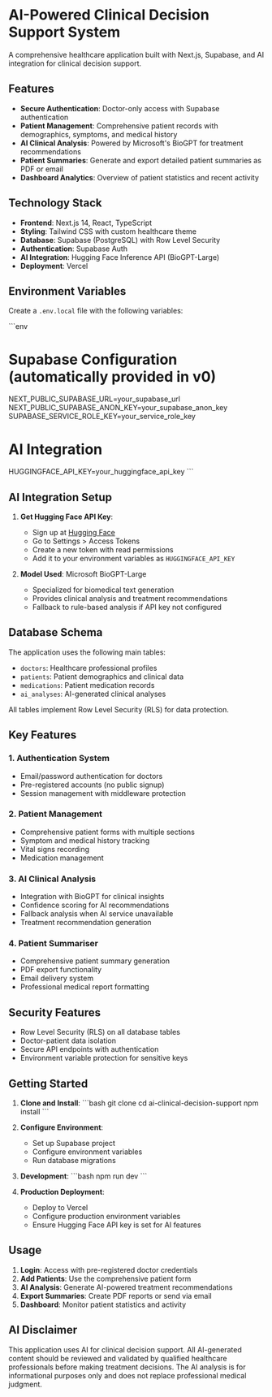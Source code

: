 # AI-Powered Clinical Decision Support System

A comprehensive healthcare application built with Next.js, Supabase, and AI integration for clinical decision support.

## Features

- **Secure Authentication**: Doctor-only access with Supabase authentication
- **Patient Management**: Comprehensive patient records with demographics, symptoms, and medical history
- **AI Clinical Analysis**: Powered by Microsoft's BioGPT for treatment recommendations
- **Patient Summaries**: Generate and export detailed patient summaries as PDF or email
- **Dashboard Analytics**: Overview of patient statistics and recent activity

## Technology Stack

- **Frontend**: Next.js 14, React, TypeScript
- **Styling**: Tailwind CSS with custom healthcare theme
- **Database**: Supabase (PostgreSQL) with Row Level Security
- **Authentication**: Supabase Auth
- **AI Integration**: Hugging Face Inference API (BioGPT-Large)
- **Deployment**: Vercel

## Environment Variables

Create a `.env.local` file with the following variables:

\`\`\`env
# Supabase Configuration (automatically provided in v0)
NEXT_PUBLIC_SUPABASE_URL=your_supabase_url
NEXT_PUBLIC_SUPABASE_ANON_KEY=your_supabase_anon_key
SUPABASE_SERVICE_ROLE_KEY=your_service_role_key

# AI Integration
HUGGINGFACE_API_KEY=your_huggingface_api_key
\`\`\`

## AI Integration Setup

1. **Get Hugging Face API Key**:
   - Sign up at [Hugging Face](https://huggingface.co/)
   - Go to Settings > Access Tokens
   - Create a new token with read permissions
   - Add it to your environment variables as `HUGGINGFACE_API_KEY`

2. **Model Used**: Microsoft BioGPT-Large
   - Specialized for biomedical text generation
   - Provides clinical analysis and treatment recommendations
   - Fallback to rule-based analysis if API key not configured

## Database Schema

The application uses the following main tables:

- `doctors`: Healthcare professional profiles
- `patients`: Patient demographics and clinical data
- `medications`: Patient medication records
- `ai_analyses`: AI-generated clinical analyses

All tables implement Row Level Security (RLS) for data protection.

## Key Features

### 1. Authentication System
- Email/password authentication for doctors
- Pre-registered accounts (no public signup)
- Session management with middleware protection

### 2. Patient Management
- Comprehensive patient forms with multiple sections
- Symptom and medical history tracking
- Vital signs recording
- Medication management

### 3. AI Clinical Analysis
- Integration with BioGPT for clinical insights
- Confidence scoring for AI recommendations
- Fallback analysis when AI service unavailable
- Treatment recommendation generation

### 4. Patient Summariser
- Comprehensive patient summary generation
- PDF export functionality
- Email delivery system
- Professional medical report formatting

## Security Features

- Row Level Security (RLS) on all database tables
- Doctor-patient data isolation
- Secure API endpoints with authentication
- Environment variable protection for sensitive keys

## Getting Started

1. **Clone and Install**:
   \`\`\`bash
   git clone <repository>
   cd ai-clinical-decision-support
   npm install
   \`\`\`

2. **Configure Environment**:
   - Set up Supabase project
   - Configure environment variables
   - Run database migrations

3. **Development**:
   \`\`\`bash
   npm run dev
   \`\`\`

4. **Production Deployment**:
   - Deploy to Vercel
   - Configure production environment variables
   - Ensure Hugging Face API key is set for AI features

## Usage

1. **Login**: Access with pre-registered doctor credentials
2. **Add Patients**: Use the comprehensive patient form
3. **AI Analysis**: Generate AI-powered treatment recommendations
4. **Export Summaries**: Create PDF reports or send via email
5. **Dashboard**: Monitor patient statistics and activity

## AI Disclaimer

This application uses AI for clinical decision support. All AI-generated content should be reviewed and validated by qualified healthcare professionals before making treatment decisions. The AI analysis is for informational purposes only and does not replace professional medical judgment.
